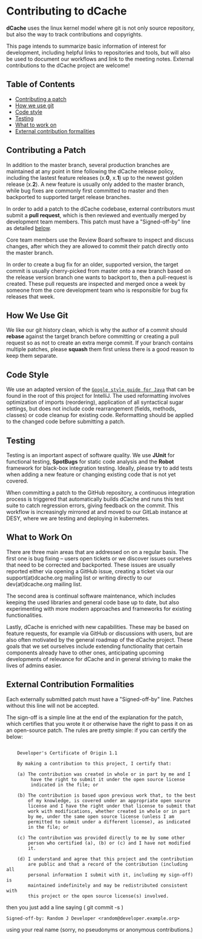 Contributing to dCache
======

**dCache** uses the linux kernel model where git is not only source repository, but also the way to track contributions and copyrights.

This page intends to summarize basic information of interest for development, including helpful links to repositories and tools, but will also be used to document our workflows and link to the meeting notes. External contributions to the dCache project are welcome!

## Table of Contents

- [Contributing a patch](#contributing-a-patch)
- [How we use git](#how-we-use-git)
- [Code style](#code-style)
- [Testing](#testing)
- [What to work on](#what-to-work-on)
- [External contribution formalities](#external-contribution-formalities)


## Contributing a Patch

In addition to the master branch, several production branches are maintained at any point in time following the dCache release policy, including the lastest feature releases (x.**0**, x.**1**) up to the newest golden release (x.**2**). A new feature is usually only added to the master branch, while bug fixes are commonly first committed to master and then backported to supported target release branches.

In order to add a patch to the dCache codebase, external contributors must submit a **pull request**, which is then reviewed and eventually merged by development team members. This patch must have a "Signed-off-by" line as detailed [below](#external-contribution-formalities).

Core team members use the Review Board software to inspect and discuss changes, after which they are allowed to commit their patch directly onto the master branch.

In order to create a bug fix for an older, supported version, the target commit is usually cherry-picked from master onto a new branch based on the release version branch one wants to backport to, then a pull-request is created. These pull requests are inspected and merged once a week by someone from the core development team who is responsible for bug fix releases that week.

## How We Use Git

We like our git history clean, which is why the author of a commit should **rebase** against the target branch before committing or creating a pull request so as not to create an extra merge commit. If your branch contains multiple patches, please **squash** them first unless there is a good reason to keep them separate.

## Code Style

We use an adapted version of the [`Google style guide for Java`](https://github.com/google/styleguide) that can be found in the root of this project for IntelliJ.
The used reformatting involves optimization of imports (reordering), application of all syntactical sugar settings, but does not include code rearrangement (fields, methods, classes) or code cleanup for existing code. Reformatting should be applied to the changed code before submitting a patch.

## Testing

Testing is an important aspect of software quality. We use **JUnit** for functional testing, **SpotBugs** for static code analysis and the **Robot** framework for black-box integration testing. Ideally, please try to add tests when adding a new feature or changing existing code that is not yet covered.

When committing a patch to the GitHub repository, a continuous integration process is triggered that automatically builds dCache and runs this test suite to catch regression errors, giving feedback on the commit. This workflow is increasingly mirrored at and moved to our GitLab instance at DESY, where we are testing and deploying in kubernetes.

## What to Work On

There are three main areas that are addressed on on a regular basis. The first one is bug fixing – users open tickets or we discover issues ourselves that need to be corrected and backported. These issues are usually reported either via opening a GitHub issue, creating a ticket via our support(at)dcache.org mailing list or writing directly to our dev(at)dcache.org mailing list.

The second area is continual software maintenance, which includes keeping the used libraries and general code base up to date, but also experimenting with more modern approaches and frameworks for existing functionalities.

Lastly, dCache is enriched with new capabilities. These may be based on feature requests, for example via GitHub or discussions with users, but are also often motivated by the general roadmap of the dCache project. These goals that we set ourselves include extending functionality that certain components already have to other ones, anticipating upcoming developments of relevance for dCache and in general striving to make the lives of admins easier.

## External Contribution Formalities

Each externally submitted patch must have a "Signed-off-by" line.  Patches without
this line will not be accepted.

The sign-off is a simple line at the end of the explanation for the
patch, which certifies that you wrote it or otherwise have the right to
pass it on as an open-source patch.  The rules are pretty simple: if you
can certify the below:
```

    Developer's Certificate of Origin 1.1

    By making a contribution to this project, I certify that:

    (a) The contribution was created in whole or in part by me and I
         have the right to submit it under the open source license
         indicated in the file; or

    (b) The contribution is based upon previous work that, to the best
        of my knowledge, is covered under an appropriate open source
        license and I have the right under that license to submit that
        work with modifications, whether created in whole or in part
        by me, under the same open source license (unless I am
        permitted to submit under a different license), as indicated
        in the file; or

    (c) The contribution was provided directly to me by some other
        person who certified (a), (b) or (c) and I have not modified
        it.

    (d) I understand and agree that this project and the contribution
        are public and that a record of the contribution (including all
        personal information I submit with it, including my sign-off) is
        maintained indefinitely and may be redistributed consistent with
        this project or the open source license(s) involved.

```
then you just add a line saying ( git commit -s )

    Signed-off-by: Random J Developer <random@developer.example.org>

using your real name (sorry, no pseudonyms or anonymous contributions.)
